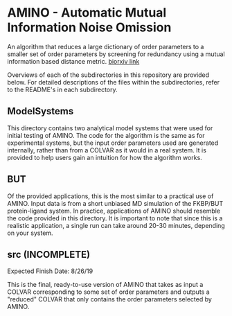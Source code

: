 # AMINO - Automatic Mutual Information Noise Omission
An algorithm that reduces a large dictionary of order parameters to a smaller set of order parameters by screening for redundancy using a mutual information based distance metric.
[biorxiv link](https://www.biorxiv.org/content/biorxiv/early/2019/08/24/745968.full.pdf)

Overviews of each of the subdirectories in this repository are provided below. For detailed descriptions of the files within the subdirectories, refer to the README's in each subdirectory.

## ModelSystems

This directory contains two analytical model systems that were used for initial testing of AMINO. The code for the algorithm is the same as for experimental systems, but the input order parameters used are generated internally, rather than from a COLVAR as it would in a real system. It is provided to help users gain an intuition for how the algorithm works.

## BUT

Of the provided applications, this is the most similar to a practical use of AMINO. Input data is from a short unbiased MD simulation of the FKBP/BUT protein-ligand system. In practice, applications of AMINO should resemble the code provided in this directory. It is important to note that since this is a realistic application, a single run can take around 20-30 minutes, depending on your system.

## src (INCOMPLETE)
Expected Finish Date: 8/26/19

This is the final, ready-to-use version of AMINO that takes as input a COLVAR corresponding to some set of order parameters and outputs a "reduced" COLVAR that only contains the order parameters selected by AMINO.
